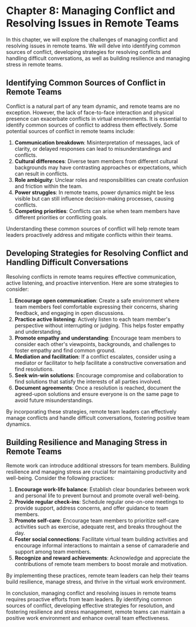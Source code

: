 Chapter 8: Managing Conflict and Resolving Issues in Remote Teams
=================================================================

In this chapter, we will explore the challenges of managing conflict and resolving issues in remote teams. We will delve into identifying common sources of conflict, developing strategies for resolving conflicts and handling difficult conversations, as well as building resilience and managing stress in remote teams.

Identifying Common Sources of Conflict in Remote Teams
------------------------------------------------------

Conflict is a natural part of any team dynamic, and remote teams are no exception. However, the lack of face-to-face interaction and physical presence can exacerbate conflicts in virtual environments. It is essential to identify common sources of conflict to address them effectively. Some potential sources of conflict in remote teams include:

1. **Communication breakdown**: Misinterpretation of messages, lack of clarity, or delayed responses can lead to misunderstandings and conflicts.
2. **Cultural differences**: Diverse team members from different cultural backgrounds may have contrasting approaches or expectations, which can result in conflicts.
3. **Role ambiguity**: Unclear roles and responsibilities can create confusion and friction within the team.
4. **Power struggles**: In remote teams, power dynamics might be less visible but can still influence decision-making processes, causing conflicts.
5. **Competing priorities**: Conflicts can arise when team members have different priorities or conflicting goals.

Understanding these common sources of conflict will help remote team leaders proactively address and mitigate conflicts within their teams.

Developing Strategies for Resolving Conflict and Handling Difficult Conversations
---------------------------------------------------------------------------------

Resolving conflicts in remote teams requires effective communication, active listening, and proactive intervention. Here are some strategies to consider:

1. **Encourage open communication**: Create a safe environment where team members feel comfortable expressing their concerns, sharing feedback, and engaging in open discussions.
2. **Practice active listening**: Actively listen to each team member's perspective without interrupting or judging. This helps foster empathy and understanding.
3. **Promote empathy and understanding**: Encourage team members to consider each other's viewpoints, backgrounds, and challenges to foster empathy and find common ground.
4. **Mediation and facilitation**: If a conflict escalates, consider using a mediator or facilitator to help facilitate a constructive conversation and find resolutions.
5. **Seek win-win solutions**: Encourage compromise and collaboration to find solutions that satisfy the interests of all parties involved.
6. **Document agreements**: Once a resolution is reached, document the agreed-upon solutions and ensure everyone is on the same page to avoid future misunderstandings.

By incorporating these strategies, remote team leaders can effectively manage conflicts and handle difficult conversations, fostering positive team dynamics.

Building Resilience and Managing Stress in Remote Teams
-------------------------------------------------------

Remote work can introduce additional stressors for team members. Building resilience and managing stress are crucial for maintaining productivity and well-being. Consider the following practices:

1. **Encourage work-life balance**: Establish clear boundaries between work and personal life to prevent burnout and promote overall well-being.
2. **Provide regular check-ins**: Schedule regular one-on-one meetings to provide support, address concerns, and offer guidance to team members.
3. **Promote self-care**: Encourage team members to prioritize self-care activities such as exercise, adequate rest, and breaks throughout the day.
4. **Foster social connections**: Facilitate virtual team building activities and encourage informal interactions to maintain a sense of camaraderie and support among team members.
5. **Recognize and reward achievements**: Acknowledge and appreciate the contributions of remote team members to boost morale and motivation.

By implementing these practices, remote team leaders can help their teams build resilience, manage stress, and thrive in the virtual work environment.

In conclusion, managing conflict and resolving issues in remote teams requires proactive efforts from team leaders. By identifying common sources of conflict, developing effective strategies for resolution, and fostering resilience and stress management, remote teams can maintain a positive work environment and enhance overall team effectiveness.
